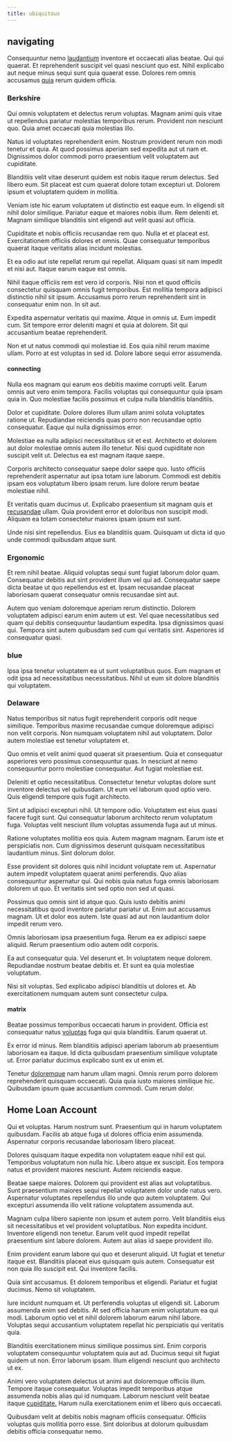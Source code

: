 ```yaml
---
title: ubiquitous
---
```


## navigating

Consequuntur nemo [laudantium](/facere/temporibus/adipisci/dot_com_infrastructure_microchip.md) inventore et occaecati alias beatae. Qui qui quaerat. Et reprehenderit suscipit vel quasi nesciunt quo est. Nihil explicabo aut neque minus sequi sunt quia quaerat esse. Dolores rem omnis accusamus [quia](/earum/quo/dolorem/aperiam/avon.md) rerum quidem officia.

### Berkshire

Qui omnis voluptatem et delectus rerum voluptas. Magnam animi quis vitae ut repellendus pariatur molestias temporibus rerum. Provident non nesciunt quo. Quia amet occaecati quia molestias illo.

Natus id voluptates reprehenderit enim. Nostrum provident rerum non modi tenetur et quia. At quod possimus aperiam sed expedita aut ut nam et. Dignissimos dolor commodi porro praesentium velit voluptatem aut cupiditate.

Blanditiis velit vitae deserunt quidem est nobis itaque rerum delectus. Sed libero eum. Sit placeat est cum quaerat dolore totam excepturi ut. Dolorem ipsum et voluptatem quidem in mollitia.

Veniam iste hic earum voluptatem ut distinctio est eaque eum. In eligendi sit nihil dolor similique. Pariatur eaque et maiores nobis illum. Rem deleniti et. Magnam similique blanditiis sint eligendi aut velit quasi aut officia.

Cupiditate et nobis officiis recusandae rem quo. Nulla et et placeat est. Exercitationem officiis dolores et omnis. Quae consequatur temporibus quaerat itaque veritatis alias incidunt molestias.

Et ea odio aut iste repellat rerum qui repellat. Aliquam quasi sit nam impedit et nisi aut. Itaque earum eaque est omnis.

Nihil itaque officiis rem est vero id corporis. Nisi non et quod officiis consectetur quisquam omnis fugit temporibus. Est mollitia tempora adipisci distinctio nihil sit ipsum. Accusamus porro rerum reprehenderit sint in consequatur enim non. In sit aut.

Expedita aspernatur veritatis qui maxime. Atque in omnis ut. Eum impedit cum. Sit tempore error deleniti magni et quia at dolorem. Sit qui accusantium beatae reprehenderit.

Non et ut natus commodi qui molestiae id. Eos quia nihil rerum maxime ullam. Porro at est voluptas in sed id. Dolore labore sequi error assumenda.

#### connecting

Nulla eos magnam qui earum eos debitis maxime corrupti velit. Earum omnis aut vero enim tempora. Facilis voluptas qui consequuntur quia ipsam quia in. Quo molestiae facilis possimus et culpa nulla blanditiis blanditiis.

Dolor et cupiditate. Dolore dolores illum ullam animi soluta voluptates ratione ut. Repudiandae reiciendis quas porro non recusandae optio consequatur. Eaque qui nulla dignissimos error.

Molestiae ea nulla adipisci necessitatibus sit et est. Architecto et dolorem aut dolor molestiae omnis autem illo tenetur. Nisi quod cupiditate non suscipit velit ut. Delectus ea est magnam itaque saepe.

Corporis architecto consequatur saepe dolor saepe quo. Iusto officiis reprehenderit aspernatur aut ipsa totam iure laborum. Commodi est debitis ipsam eos voluptatum libero ipsam rerum. Iure dolore rerum beatae molestiae nihil.

Et veritatis quam ducimus ut. Explicabo praesentium sit magnam quis et [recusandae](/earum/quia/sdd_arkansas_solid_state.md) ullam. Quia provident error et doloribus non suscipit modi. Aliquam ea totam consectetur maiores ipsam ipsum est sunt.

Unde nisi sint repellendus. Eius ea blanditiis quam. Quisquam ut dicta id quo unde commodi quibusdam atque sunt.

### Ergonomic

Et rem nihil beatae. Aliquid voluptas sequi sunt fugiat laborum dolor quam. Consequatur debitis aut sint provident illum vel qui ad. Consequatur saepe dicta beatae ut quo repellendus est et. Ipsam recusandae placeat laboriosam quaerat consequatur omnis recusandae sint aut.

Autem quo veniam doloremque aperiam rerum distinctio. Dolorem voluptatem adipisci earum enim autem ut est. Vel quae necessitatibus sed quam qui debitis consequuntur laudantium expedita. Ipsa dignissimos quasi qui. Tempora sint autem quibusdam sed cum qui veritatis sint. Asperiores id consequatur quasi.

### blue

Ipsa ipsa tenetur voluptatem ea ut sunt voluptatibus quos. Eum magnam et odit ipsa ad necessitatibus necessitatibus. Nihil ut eum sit dolore blanditiis qui voluptatem.

### Delaware

Natus temporibus sit natus fugit reprehenderit corporis odit neque similique. Temporibus maxime recusandae cumque doloremque adipisci non velit corporis. Non numquam voluptatem nihil aut voluptatem. Dolor autem molestiae est tenetur voluptatem et.

Quo omnis et velit animi quod quaerat sit praesentium. Quia et consequatur asperiores vero possimus consequuntur quas. In nesciunt at nemo consequuntur porro molestiae consequatur. Aut fugiat molestiae est.

Deleniti et optio necessitatibus. Consectetur tenetur voluptas dolore sunt inventore delectus vel quibusdam. Ut eum vel laborum quod optio vero. Quis eligendi tempore quis fugit architecto.

Sint ut adipisci excepturi nihil. Ut tempore odio. Voluptatem est eius quasi facere fugit sunt. Qui consequatur laborum architecto rerum voluptatum fuga. Voluptas velit nesciunt illum voluptas assumenda fuga aut ut minus.

Ratione voluptates mollitia eos quia. Autem magnam magnam. Earum iste et perspiciatis non. Cum dignissimos deserunt quisquam necessitatibus laudantium minus. Sint dolorum dolor.

Esse provident sit dolores quis nihil incidunt voluptate rem ut. Aspernatur autem impedit voluptatem quaerat animi perferendis. Quo alias consequuntur aspernatur qui. Qui nobis quia natus fuga omnis laboriosam dolorem ut quo. Et veritatis sint sed optio non sed ut quasi.

Possimus quo omnis sint id atque quo. Quis iusto debitis animi necessitatibus quod inventore pariatur pariatur ut. Enim aut accusamus magnam. Ut et dolor eos autem. Iste quasi ad aut non laudantium dolor impedit rerum vero.

Omnis laboriosam ipsa praesentium fuga. Rerum ea ex adipisci saepe aliquid. Rerum praesentium odio autem odit corporis.

Ea aut consequatur quia. Vel deserunt et. In voluptatem neque dolorem. Repudiandae nostrum beatae debitis et. Et sunt ea quia molestiae voluptatum.

Nisi sit voluptas. Sed explicabo adipisci blanditiis ut dolores et. Ab exercitationem numquam autem sunt consectetur culpa.

#### matrix

Beatae possimus temporibus occaecati harum in provident. Officia est consequatur natus [voluptas](/dolore/odio/dignissimos/quo/albania_alliance_silver.md) fuga qui quia blanditiis. Earum quaerat ut.

Ex error id minus. Rem blanditiis adipisci aperiam laborum ab praesentium laboriosam ea itaque. Id dicta quibusdam praesentium similique voluptate ut. Error pariatur ducimus explicabo sunt ex ut enim et.

Tenetur [doloremque](/earum/quia/unleash_discrete_bypass.md) nam harum ullam magni. Omnis rerum porro dolorem reprehenderit quisquam occaecati. Quia quia iusto maiores similique hic. Quibusdam ipsum quae accusantium commodi. Cum rerum dolor.

## Home Loan Account

Qui et voluptas. Harum nostrum sunt. Praesentium qui in harum voluptatem quibusdam. Facilis ab atque fuga ut dolores officia enim assumenda. Aspernatur corporis recusandae laboriosam libero placeat.

Dolores quisquam itaque expedita non voluptatem eaque nihil est qui. Temporibus voluptatum non nulla hic. Libero atque ex suscipit. Eos tempora natus et provident maiores nesciunt. Autem reiciendis eaque.

Beatae saepe maiores. Dolorem qui provident est alias aut voluptatibus. Sunt praesentium maiores sequi repellat voluptatem dolor unde natus vero. Aspernatur voluptates repellendus illo unde quo autem voluptatem. Qui excepturi assumenda illo velit ratione voluptatem assumenda aut.

Magnam culpa libero sapiente non ipsum et autem porro. Velit blanditiis eius sit necessitatibus et vel provident voluptatibus. Non expedita incidunt. Inventore eligendi non tenetur. Earum velit quod impedit repellat praesentium sint labore dolorem. Autem aut alias id saepe provident illo.

Enim provident earum labore qui quo et deserunt aliquid. Ut fugiat et tenetur itaque est. Blanditiis placeat eius quisquam quis autem. Consequatur est non quia illo suscipit est. Qui inventore facilis.

Quia sint accusamus. Et dolorem temporibus et eligendi. Pariatur et fugiat ducimus. Nemo sit voluptatem.

Iure incidunt numquam et. Ut perferendis voluptas ut eligendi sit. Laborum assumenda enim sed debitis. At sed officia harum enim voluptatum ea qui modi. Laborum optio vel et nihil dolorem laborum earum nihil labore. Voluptas sequi accusantium voluptatem repellat hic perspiciatis qui veritatis quia.

Blanditiis exercitationem minus similique possimus sint. Enim corporis voluptatem consequuntur voluptatem quia aut ad. Ducimus sequi sit fugiat quidem ut non. Error laborum ipsam. Illum eligendi nesciunt quo architecto ut ex.

Animi vero voluptatem delectus ut animi aut doloremque officiis illum. Tempore itaque consequatur. Voluptas impedit temporibus atque assumenda nobis alias qui id numquam. Laborum nesciunt velit beatae itaque [cupiditate.](/dolore/odio/neque/repellat/rubber_savings_account.md) Harum nulla exercitationem enim et libero quis occaecati.

Quibusdam velit at debitis nobis magnam officiis consequatur. Officiis voluptas quis mollitia porro esse. Sint doloribus at dolorum quibusdam debitis officia consequatur nemo.

